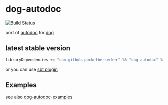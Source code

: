 # dog-autodoc

[![Build Status](https://travis-ci.org/pocketberserker/dog-autodoc.svg?branch=master)](https://travis-ci.org/pocketberserker/dog-autodoc)

port of [autodoc](https://github.com/r7kamura/autodoc) for [dog](https://github.com/pocketberserker/dog)

## latest stable version

```scala
libraryDependencies += "com.github.pocketberserker" %% "dog-autodoc" % "0.2.0" % "test"
```

or you can use [sbt plugin](https://github.com/pocketberserker/sbt-dog-autodoc)

## Examples

see also [dog-autodoc-examples](https://github.com/pocketberserker/dog-autodoc-examples)

